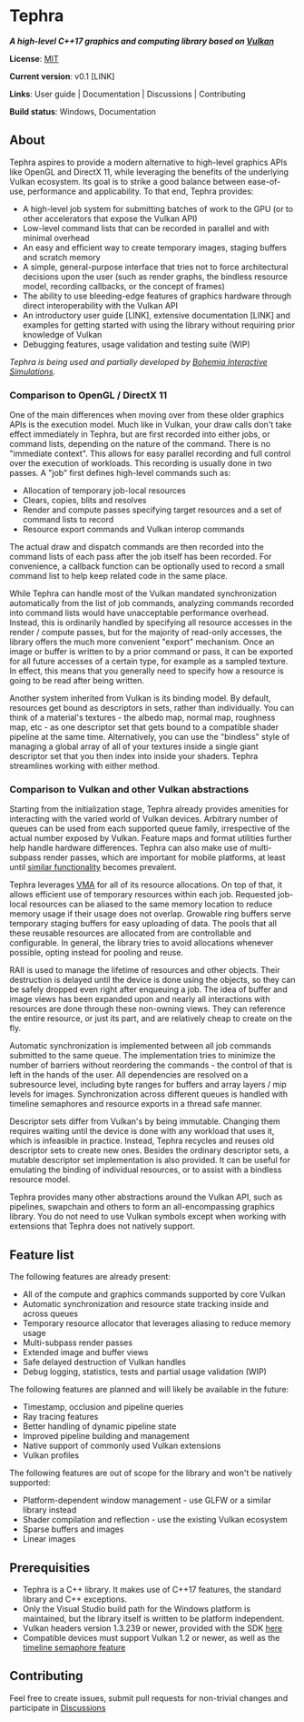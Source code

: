 # Tephra
**_A high-level C++17 graphics and computing library based on [Vulkan](https://www.vulkan.org/)_**

**License**: [MIT](https://github.com/Dolkar/Tephra/blob/main/LICENSE)

**Current version**: v0.1 [LINK]

**Links**: User guide | Documentation | Discussions | Contributing

**Build status**: Windows, Documentation

## About

Tephra aspires to provide a modern alternative to high-level graphics APIs like OpenGL and DirectX 11, while leveraging
the benefits of the underlying Vulkan ecosystem. Its goal is to strike a good balance between ease-of-use, performance
and applicability. To that end, Tephra provides:
- A high-level job system for submitting batches of work to the GPU (or to other accelerators that expose the Vulkan
  API)
- Low-level command lists that can be recorded in parallel and with minimal overhead
- An easy and efficient way to create temporary images, staging buffers and scratch memory
- A simple, general-purpose interface that tries not to force architectural decisions upon the user (such as render
  graphs, the bindless resource model, recording callbacks, or the concept of frames)
- The ability to use bleeding-edge features of graphics hardware through direct interoperability with the Vulkan API
- An introductory user guide [LINK], extensive documentation [LINK] and examples for getting started with using
  the library without requiring prior knowledge of Vulkan
- Debugging features, usage validation and testing suite (WIP)

_Tephra is being used and partially developed by [Bohemia Interactive Simulations](https://bisimulations.com/)._

### Comparison to OpenGL / DirectX 11

One of the main differences when moving over from these older graphics APIs is the execution model. Much like in Vulkan,
your draw calls don't take effect immediately in Tephra, but are first recorded into either jobs, or command lists,
depending on the nature of the command. There is no "immediate context". This allows for easy parallel recording and
full control over the execution of workloads. This recording is usually done in two passes. A "job" first defines
high-level commands such as:
- Allocation of temporary job-local resources
- Clears, copies, blits and resolves
- Render and compute passes specifying target resources and a set of command lists to record
- Resource export commands and Vulkan interop commands

The actual draw and dispatch commands are then recorded into the command lists of each pass after the job itself has
been recorded. For convenience, a callback function can be optionally used to record a small command list to help
keep related code in the same place.

While Tephra can handle most of the Vulkan mandated synchronization automatically from the list of job commands,
analyzing commands recorded into command lists would have unacceptable performance overhead. Instead, this is ordinarily
handled by specifying all resource accesses in the render / compute passes, but for the majority of read-only accesses,
the library offers the much more convenient "export" mechanism. Once an image or buffer is written to by a prior command
or pass, it can be exported for all future accesses of a certain type, for example as a sampled texture. In effect, this
means that you generally need to specify how a resource is going to be read after being written.

Another system inherited from Vulkan is its binding model. By default, resources get bound as descriptors in sets,
rather than individually. You can think of a material's textures - the albedo map, normal map, roughness map, etc -
as one descriptor set that gets bound to a compatible shader pipeline at the same time. Alternatively, you can use the
"bindless" style of managing a global array of all of your textures inside a single giant descriptor set that you then
index into inside your shaders. Tephra streamlines working with either method.
 
### Comparison to Vulkan and other Vulkan abstractions

Starting from the initialization stage, Tephra already provides amenities for interacting with the varied world of
Vulkan devices. Arbitrary number of queues can be used from each supported queue family, irrespective of the actual
number exposed by Vulkan. Feature maps and format utilities further help handle hardware differences. Tephra can also
make use of multi-subpass render passes, which are important for mobile platforms, at least until
[similar functionality](https://registry.khronos.org/vulkan/specs/1.3-extensions/man/html/VK_EXT_shader_tile_image.html)
becomes prevalent.

Tephra leverages [VMA](https://gpuopen.com/vulkan-memory-allocator/) for all of its resource allocations. On top of that,
it allows efficient use of temporary resources within each job. Requested job-local resources can be aliased to the same
memory location to reduce memory usage if their usage does not overlap. Growable ring buffers serve temporary staging
buffers for easy uploading of data. The pools that all these reusable resources are allocated from are controllable and
configurable. In general, the library tries to avoid allocations whenever possible, opting instead for pooling and reuse.

RAII is used to manage the lifetime of resources and other objects. Their destruction is delayed until the device is done
using the objects, so they can be safely dropped even right after enqueuing a job. The idea of buffer and image views
has been expanded upon and nearly all interactions with resources are done through these non-owning views. They can
reference the entire resource, or just its part, and are relatively cheap to create on the fly.

Automatic synchronization is implemented between all job commands submitted to the same queue. The implementation tries
to minimize the number of barriers without reordering the commands - the control of that is left in the hands of
the user. All dependencies are resolved on a subresource level, including byte ranges for buffers and array layers / mip
levels for images. Synchronization across different queues is handled with timeline semaphores and resource exports in
a thread safe manner.

Descriptor sets differ from Vulkan's by being immutable. Changing them requires waiting until the device is done with
any workload that uses it, which is infeasible in practice. Instead, Tephra recycles and reuses old descriptor sets
to create new ones. Besides the ordinary descriptor sets, a mutable descriptor set implementation is also provided.
It can be useful for emulating the binding of individual resources, or to assist with a bindless resource model.

Tephra provides many other abstractions around the Vulkan API, such as pipelines, swapchain and others to form an
all-encompassing graphics library. You do not need to use Vulkan symbols except when working with extensions that Tephra
does not natively support.

## Feature list

The following features are already present:
- All of the compute and graphics commands supported by core Vulkan
- Automatic synchronization and resource state tracking inside and across queues
- Temporary resource allocator that leverages aliasing to reduce memory usage
- Multi-subpass render passes
- Extended image and buffer views
- Safe delayed destruction of Vulkan handles
- Debug logging, statistics, tests and partial usage validation (WIP)

The following features are planned and will likely be available in the future:
- Timestamp, occlusion and pipeline queries
- Ray tracing features
- Better handling of dynamic pipeline state
- Improved pipeline building and management
- Native support of commonly used Vulkan extensions
- Vulkan profiles

The following features are out of scope for the library and won't be natively supported:
- Platform-dependent window management - use GLFW or a similar library instead
- Shader compilation and reflection - use the existing Vulkan ecosystem
- Sparse buffers and images
- Linear images

## Prerequisities

- Tephra is a C++ library. It makes use of C++17 features, the standard library and C++ exceptions.
- Only the Visual Studio build path for the Windows platform is maintained, but the library itself is written to be
  platform independent.
- Vulkan headers version 1.3.239 or newer, provided with the SDK [here](https://www.lunarg.com/vulkan-sdk/)
- Compatible devices must support Vulkan 1.2 or newer, as well as the [timeline semaphore feature](https://vulkan.gpuinfo.org/listdevicescoverage.php?core=1.2&feature=timelineSemaphore&platform=all)

## Contributing

Feel free to create issues, submit pull requests for non-trivial changes and participate in
[Discussions](https://github.com/Dolkar/Tephra/discussions)


